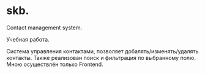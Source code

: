 # skb.
Contact management system.

Учебная работа.

Система управления контактами, позволяет добалять/изменять/удалять контакты. 
Также реализован поиск и фильтрация по выбранному полю.
Мною осуществлён только Frontend.
